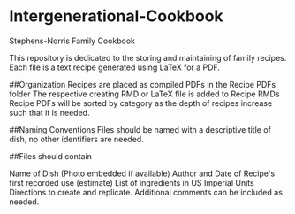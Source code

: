 # Intergenerational-Cookbook
Stephens-Norris Family Cookbook

This repository is dedicated to the storing and maintaining of family recipes. 
Each file is a text recipe generated using LaTeX for a PDF.


##Organization
Recipes are placed as compiled PDFs in the Recipe PDFs folder
The respective creating RMD or LaTeX file is added to Recipe RMDs
Recipe PDFs will be sorted by category as the depth of recipes increase such that it is needed. 

##Naming Conventions
Files should be named with a descriptive title of dish, no other identifiers are needed.


##Files should contain

Name of Dish (Photo embedded if available)
Author and Date of Recipe's first recorded use (estimate)
List of ingredients in US Imperial Units
Directions to create and replicate. 
Additional comments can be included as needed.